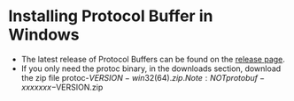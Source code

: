# Installing Protocol Buffer in Windows

* The latest release of Protocol Buffers can be found on the [release page](https://github.com/protocolbuffers/protobuf/releases/latest).
* If you only need the protoc binary, in the downloads section, download the zip file protoc-$VERSION-win32(64).zip. Note: NOT protobuf-xxxxxxx-$VERSION.zip

